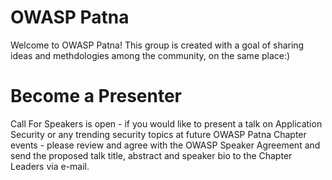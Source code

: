  
 # OWASP Patna
  Welcome to OWASP Patna! This group is created with a goal of sharing ideas and methdologies among the community, on the same place:)
 
 # Become a Presenter
 Call For Speakers is open - if you would like to present a talk on Application Security or any trending security topics at future OWASP Patna Chapter events - please review and agree with the OWASP Speaker Agreement and send the proposed talk title, abstract and speaker bio to the Chapter Leaders via e-mail.

